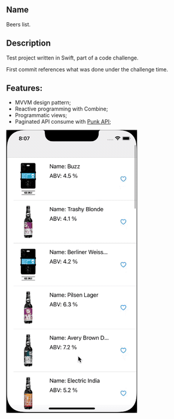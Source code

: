 ## Name
Beers list.

## Description
Test project written in Swift, part of a code challenge.

First commit references what was done under the challenge time.

## Features:
  - MVVM design pattern;
  - Reactive programming with Combine;
  - Programmatic views;
  - Paginated API consume with [Punk API](https://api.punkapi.com/v2/);

![](example.gif)
